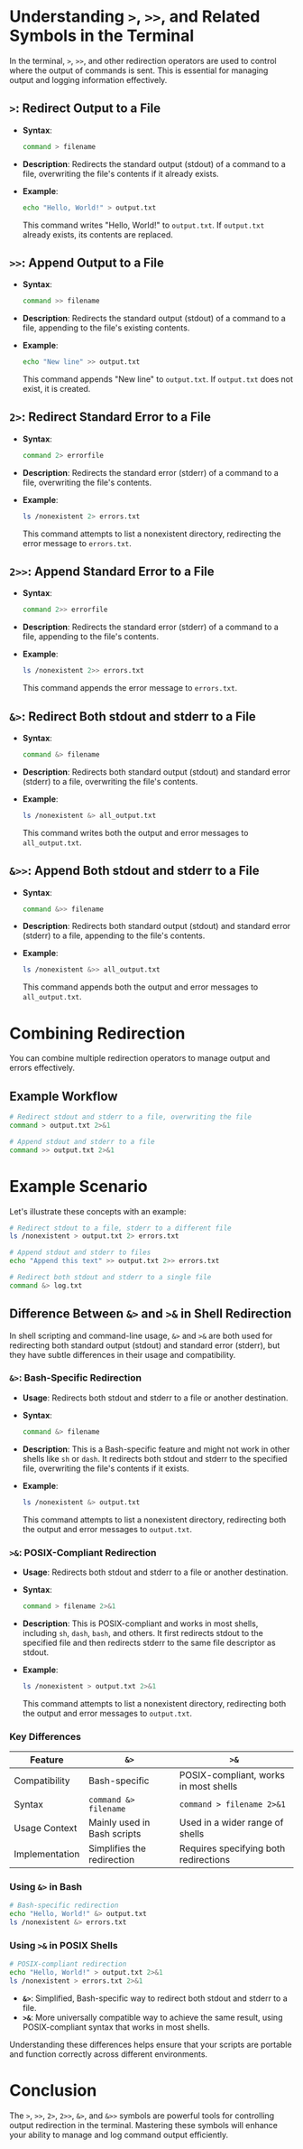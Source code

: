 # Understanding `>`, `>>`, and Related Symbols in the Terminal

In the terminal, `>`, `>>`, and other redirection operators are used to control where the output of commands is sent. This is essential for managing output and logging information effectively.

## `>`: Redirect Output to a File

- **Syntax**:

  ```bash
  command > filename
  ```

- **Description**: Redirects the standard output (stdout) of a command to a file, overwriting the file's contents if it already exists.

- **Example**:

  ```bash
  echo "Hello, World!" > output.txt
  ```

  This command writes "Hello, World!" to `output.txt`. If `output.txt` already exists, its contents are replaced.

## `>>`: Append Output to a File

- **Syntax**:

  ```bash
  command >> filename
  ```

- **Description**: Redirects the standard output (stdout) of a command to a file, appending to the file's existing contents.

- **Example**:

  ```bash
  echo "New line" >> output.txt
  ```

  This command appends "New line" to `output.txt`. If `output.txt` does not exist, it is created.

## `2>`: Redirect Standard Error to a File

- **Syntax**:

  ```bash
  command 2> errorfile
  ```

- **Description**: Redirects the standard error (stderr) of a command to a file, overwriting the file's contents.

- **Example**:

  ```bash
  ls /nonexistent 2> errors.txt
  ```

  This command attempts to list a nonexistent directory, redirecting the error message to `errors.txt`.

## `2>>`: Append Standard Error to a File

- **Syntax**:

  ```bash
  command 2>> errorfile
  ```

- **Description**: Redirects the standard error (stderr) of a command to a file, appending to the file's contents.

- **Example**:

  ```bash
  ls /nonexistent 2>> errors.txt
  ```

  This command appends the error message to `errors.txt`.

## `&>`: Redirect Both stdout and stderr to a File

- **Syntax**:

  ```bash
  command &> filename
  ```

- **Description**: Redirects both standard output (stdout) and standard error (stderr) to a file, overwriting the file's contents.

- **Example**:

  ```bash
  ls /nonexistent &> all_output.txt
  ```

  This command writes both the output and error messages to `all_output.txt`.

## `&>>`: Append Both stdout and stderr to a File

- **Syntax**:

  ```bash
  command &>> filename
  ```

- **Description**: Redirects both standard output (stdout) and standard error (stderr) to a file, appending to the file's contents.

- **Example**:

  ```bash
  ls /nonexistent &>> all_output.txt
  ```

  This command appends both the output and error messages to `all_output.txt`.

# Combining Redirection

You can combine multiple redirection operators to manage output and errors effectively.

## Example Workflow

```bash
# Redirect stdout and stderr to a file, overwriting the file
command > output.txt 2>&1

# Append stdout and stderr to a file
command >> output.txt 2>&1
```

# Example Scenario

Let's illustrate these concepts with an example:

```bash
# Redirect stdout to a file, stderr to a different file
ls /nonexistent > output.txt 2> errors.txt

# Append stdout and stderr to files
echo "Append this text" >> output.txt 2>> errors.txt

# Redirect both stdout and stderr to a single file
command &> log.txt
```

## Difference Between `&>` and `>&` in Shell Redirection

In shell scripting and command-line usage, `&>` and `>&` are both used for redirecting both standard output (stdout) and standard error (stderr), but they have subtle differences in their usage and compatibility.

### `&>`: Bash-Specific Redirection

- **Usage**: Redirects both stdout and stderr to a file or another destination.
- **Syntax**:

  ```bash
  command &> filename
  ```

- **Description**: This is a Bash-specific feature and might not work in other shells like `sh` or `dash`. It redirects both stdout and stderr to the specified file, overwriting the file's contents if it exists.

- **Example**:
  ```bash
  ls /nonexistent &> output.txt
  ```
  This command attempts to list a nonexistent directory, redirecting both the output and error messages to `output.txt`.

### `>&`: POSIX-Compliant Redirection

- **Usage**: Redirects both stdout and stderr to a file or another destination.
- **Syntax**:

  ```bash
  command > filename 2>&1
  ```

- **Description**: This is POSIX-compliant and works in most shells, including `sh`, `dash`, `bash`, and others. It first redirects stdout to the specified file and then redirects stderr to the same file descriptor as stdout.

- **Example**:
  ```bash
  ls /nonexistent > output.txt 2>&1
  ```
  This command attempts to list a nonexistent directory, redirecting both the output and error messages to `output.txt`.

### Key Differences

| Feature        | `&>`                        | `>&`                                  |
| -------------- | --------------------------- | ------------------------------------- |
| Compatibility  | Bash-specific               | POSIX-compliant, works in most shells |
| Syntax         | `command &> filename`       | `command > filename 2>&1`             |
| Usage Context  | Mainly used in Bash scripts | Used in a wider range of shells       |
| Implementation | Simplifies the redirection  | Requires specifying both redirections |

### Using `&>` in Bash

```bash
# Bash-specific redirection
echo "Hello, World!" &> output.txt
ls /nonexistent &> errors.txt
```

### Using `>&` in POSIX Shells

```bash
# POSIX-compliant redirection
echo "Hello, World!" > output.txt 2>&1
ls /nonexistent > errors.txt 2>&1
```

- **`&>`**: Simplified, Bash-specific way to redirect both stdout and stderr to a file.
- **`>&`**: More universally compatible way to achieve the same result, using POSIX-compliant syntax that works in most shells.

Understanding these differences helps ensure that your scripts are portable and function correctly across different environments.

# Conclusion

The `>`, `>>`, `2>`, `2>>`, `&>`, and `&>>` symbols are powerful tools for controlling output redirection in the terminal. Mastering these symbols will enhance your ability to manage and log command output efficiently.
